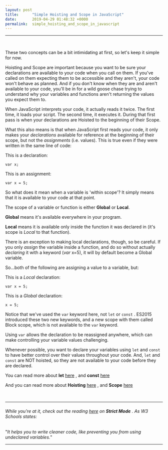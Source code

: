 ```yaml
---
layout: post
title:      "Simple Hoisting and Scope in JavaScript"
date:       2019-04-29 01:48:32 +0000
permalink:  simple_hoisting_and_scope_in_javascript
---
```



* * * *
&nbsp;


These two concepts can be a bit intimidating at first, so let's keep it simple for now.

Hoisting and Scope are important because you want to be sure your declarations are available to your code when you call on them.  If you've called on them expecting them to be accessible and they aren't, your code won't behave as planned.  And if you don't know when they are and aren't available to your code, you'll be in for a wild goose chase trying to understand why your variables and functions aren't returning the values you expect them to.

When JavaScript interprets your code, it actually reads it twice.  The first time, it loads your script.  The second time, it executes it.  During that first pass is when your declarations are Hoisted to the beginning of their Scope.  

What this also means is that when JavaScript first reads your code, it only makes your *declarations* available for reference at the beginning of their scope, but not the *assignments* (i.e. values).  This is true even if they were written in the same line of code:


This is a declaration:

```var x;```


This is an assignment:

```var x = 5;```



So what does it mean when a variable is 'within scope'?  It simply means that it is available to your code at that point.

The scope of a variable or function is either **Global** or **Local**.

**Global** means it's available everywhere in your program.

**Local** means it is  available only inside the function it was declared in (it's scope is *Local* to that function).

There is an exception to making local declarations, though, so be careful.  If you only *assign* the variable inside a function, and do so without actually *declaring* it with a keyword (*var* x=5), it will by default become a Global variable.

So...both of the following are assigning a value to a variable, but:

This is a *Local* declaration:

```var x = 5;```

 
 
This is a *Global* declaration:

```x = 5;```


Notice that we've used the  `var`  keyword here, not  `let`  or  `const` .  ES2015 introduced these two new keywords, and a new scope with them called Block scope, which is not available to the  `var`  keyword.

Using `var`  allows the declaration to be reassigned anywhere, which can make controlling your variable values challenging.

Whenever possible, you want to declare your variables using  `let`  and  `const`  to have better control over their values throughout your code.  And,   `let`  and  `const`  are NOT hoisted, so they are not available to your code before they are declared.

You can read more about  **let**  [here](https://www.w3schools.com/js/js_let.asp) , and  **const**  [here](https://www.w3schools.com/js/js_const.asp)

And you can read more about **Hoisting** [here](https://www.w3schools.com/js/js_hoisting.asp)  , and **Scope** [here](https://www.w3schools.com/js/js_scope.asp)

&nbsp;


* * *

###### While you're at it, check out the reading [here](https://www.w3schools.com/js/js_strict.asp) on **Strict Mode** .  As W3 Schools states:

"*It helps you to write cleaner code, like preventing you from using undeclared variables.*"


* * *

